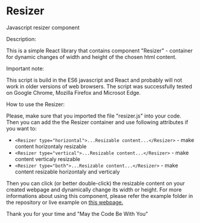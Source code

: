 # Resizer
Javascript resizer component

Description:

This is a simple React library that contains component "Resizer" - container for dynamic changes of width and height of the chosen html content.

Important note:

This script is build in the ES6 javascript and React and probably will not work in older versions of web browsers.
The script was successfully tested on Google Chrome, Mozilla Firefox and Microsot Edge.

How to use the Resizer:

Please, make sure that you imported the file "resizer.js" into your code.
Then you can add the the Resizer container and use following attributes if you want to:


- ```<Resizer type="horizontal">...Resizable content...</Resizer>``` - make content horizontaly resizable 
- ```<Resizer type="vertical">...Resizable content...</Resizer>``` - make content verticaly resizable 
- ```<Resizer type="both">...Resizable content...</Resizer>``` - make content resizable horizontaly and verticaly


Then you can click (or better double-click) the resizable content on your created webpage and dynamically change its width or height.
For more informations about using this component, please refer the example folder in the repository or live example on <a href="http://josefkrajkar.czweb.org">this webpage.</a>  

Thank you for your time and "May the Code Be With You"
